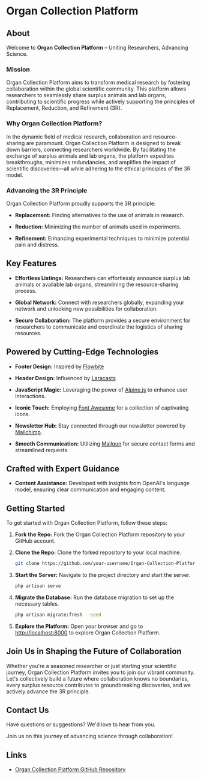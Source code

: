 # Organ Collection Platform

## About

Welcome to **Organ Collection Platform** – Uniting Researchers, Advancing Science.

### Mission

Organ Collection Platform aims to transform medical research by fostering collaboration within the global scientific community. This platform allows researchers to seamlessly share surplus animals and lab organs, contributing to scientific progress while actively supporting the principles of Replacement, Reduction, and Refinement (3R).

### Why Organ Collection Platform?

In the dynamic field of medical research, collaboration and resource-sharing are paramount. Organ Collection Platform is designed to break down barriers, connecting researchers worldwide. By facilitating the exchange of surplus animals and lab organs, the platform expedites breakthroughs, minimizes redundancies, and amplifies the impact of scientific discoveries—all while adhering to the ethical principles of the 3R model.

### Advancing the 3R Principle

Organ Collection Platform proudly supports the 3R principle:

- **Replacement:** Finding alternatives to the use of animals in research.
  
- **Reduction:** Minimizing the number of animals used in experiments.

- **Refinement:** Enhancing experimental techniques to minimize potential pain and distress.

## Key Features

- **Effortless Listings:** Researchers can effortlessly announce surplus lab animals or available lab organs, streamlining the resource-sharing process.
  
- **Global Network:** Connect with researchers globally, expanding your network and unlocking new possibilities for collaboration.

- **Secure Collaboration:** The platform provides a secure environment for researchers to communicate and coordinate the logistics of sharing resources.

## Powered by Cutting-Edge Technologies

- **Footer Design:** Inspired by [Flowbite](https://flowbite.com/blocks/application/dashboard-footer/)
  
- **Header Design:** Influenced by [Laracasts](https://github.com/laracasts/Laravel-From-Scratch-HTML-CSS)
  
- **JavaScript Magic:** Leveraging the power of [Alpine.js](https://alpinejs.dev/) to enhance user interactions.
  
- **Iconic Touch:** Employing [Font Awesome](https://fontawesome.com/) for a collection of captivating icons.
  
- **Newsletter Hub:** Stay connected through our newsletter powered by [Mailchimp](https://mailchimp.com/).
  
- **Smooth Communication:** Utilizing [Mailgun](https://www.mailgun.com/) for secure contact forms and streamlined requests.

## Crafted with Expert Guidance

- **Content Assistance:** Developed with insights from OpenAI's language model, ensuring clear communication and engaging content.

## Getting Started

To get started with Organ Collection Platform, follow these steps:

1. **Fork the Repo:** Fork the Organ Collection Platform repository to your GitHub account.

2. **Clone the Repo:** Clone the forked repository to your local machine.

    ```bash
    git clone https://github.com/your-username/Organ-Collection-Platform.git
    ```

3. **Start the Server:** Navigate to the project directory and start the server.

    ```bash
    php artisan serve
    ```

4. **Migrate the Database:** Run the database migration to set up the necessary tables.

    ```bash
    php artisan migrate:fresh --seed
    ```

5. **Explore the Platform:** Open your browser and go to [http://localhost:8000](http://localhost:8000) to explore Organ Collection Platform.

## Join Us in Shaping the Future of Collaboration

Whether you're a seasoned researcher or just starting your scientific journey, Organ Collection Platform invites you to join our vibrant community. Let's collectively build a future where collaboration knows no boundaries, every surplus resource contributes to groundbreaking discoveries, and we actively advance the 3R principle.

## Contact Us

Have questions or suggestions? We'd love to hear from you.

Join us on this journey of advancing science through collaboration!

## Links

- [Organ Collection Platform GitHub Repository](https://github.com/wideschr/OrganSharingPlatform)